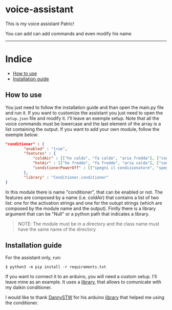 # voice-assistant
This is my voice assistant Patric!

You can add can add commands and even modify his name

---

# Indice

- [How to use](#How-to-use)
- [Installation guide](#Installation-guide)

## How to use

You just need to follow the installation guide and than open the main.py file and run it.
If you want to customize the assistant you just need to open the `setup.json` file and modify it.
I'll leave an exemple setup. Note that all the voice commands must be lowercase and the last element of the array is a list containing the output.
If you want to add your own module, follow the exemple below:

```json
"conditioner" : {
        "enabled" : "true",
        "features" : {
            "coldAir" : [["ho caldo", "fa caldo", "aria fredda"], ["conditioner", "cold"]],
            "hotAir" : [["ho freddo", "fa freddo", "aria calda"], ["conditioner", "hot"]],
            "conditionerPowerOff" : [["spegni il condizionatore", "spegni l'aria condizionata", "stacca il condizionatore", "stacca l'aria condizionata"], ["conditioner", "off"]]
        },
        "library" : "Conditioner.conditioner"
}
```

In this module there is name "conditioner", that can be enabled or not. The features are composed by a name (i.e. coldAir) that contains a list of two list: one for the activation strings and one for the outupt strings (which are composed by the module name and the output). Finilly there is a library argument that can be "Null" or a python path that indicates a library.

> NOTE: The module must be in a directory and the class name must have the same name of the directory

## Installation guide

For the assistant only, run:

    $ python3 -m pip install -r requirements.txt
    
 If you want to connect it to an arduino, you will need a custom setup. I'll leave mine as an example. It uses a [library](https://github.com/danny-source/Arduino_DY_IRDaikin), that allows to comunicate with my daikin conditioner.

I would like to thank [DannySTW](https://github.com/danny-source) for his arduino [library](https://github.com/danny-source/Arduino_DY_IRDaikin) that helped me using the conditioner.
